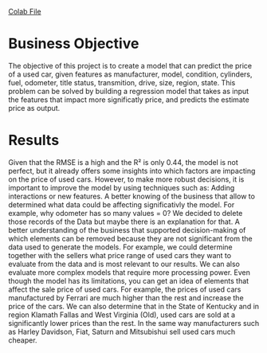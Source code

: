 [Colab File](WhatDrivesThePriceOfACar.ipnyb)

# Business Objective

The objective of this project is to create a model that can predict the price of a used car, given features as manufacturer, model, condition, cylinders, fuel, odometer, title status, transmition, drive, size, region, state.
This problem can be solved by building a regression model that takes as input the features that impact more significatly price, and predicts the estimate price as output.

# Results

Given that the RMSE is a high and the R² is only 0.44, the model is not perfect, but it already offers some insights into which factors are impacting on the price of used cars. However, to make more robust decisions, it is important to improve the model by using techniques such as:
Adding interactions or new features. A better knowing of the business that allow to determined what data could be affecting significativly the model. For example, why odometer has so many values = 0? We decided to delete those records of the Data but maybe there is an explanation for that.
A better understanding of the business that supported decision-making of which elements can be removed because they are not significant from the data used to generate the models. For example, we could determine together with the sellers what price range of used cars they want to evaluate from the data and is most relevant to our results.
We can also evaluate more complex models that require more processing power.
Even though the model has its limitations, you can get an idea of elements that affect the sale price of used cars. For example, the prices of used cars manufactured by Ferrari are much higher than the rest and increase the price of the cars.
We can also determine that in the State of Kentucky and in region Klamath Fallas and West Virginia (Old), used cars are sold at a significantly lower prices than the rest.
In the same way manufacturers such as Harley Davidson, Fiat, Saturn and Mitsubishui sell used cars much cheaper.
